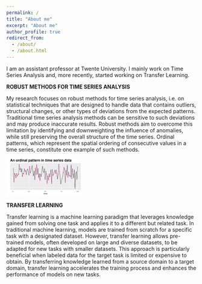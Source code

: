```yaml
---
permalink: /
title: "About me"
excerpt: "About me"
author_profile: true
redirect_from: 
  - /about/
  - /about.html
---
```


I am an assistant professor at Twente University. I mainly work on Time Series Analysis and, more recently,  started working on Transfer Learning.

<!--- Add more cv--->

__ROBUST METHODS FOR TIME SERIES ANALYSIS__

<!--- From the daily values of stock indices to the minutely recorded number of your heart beats: time series, i.e. timely-ordered sequences of correlated observations, appear everywhere. Their analysis becomes increasingly important due to the massive production of data through, e.g. the internet of things or the digitalization of healthcare.--->

My research focuses on robust methods for time series analysis, i.e. on statistical techniques that are designed to handle data that contains outliers, structural changes, or other types of deviations from the expected patterns. Traditional time series analysis methods can be sensitive to such deviations and may produce inaccurate results. Robust methods aim to overcome this limitation by identifying and downweighting the influence of anomalies, while still preserving the overall structure of the time series. Ordinal patterns, which represent the spatial ordering of consecutive values in a time series, constitute one example of such methods.

<img src="op_in_ts.pdf" alt="Ordinal pattern" style="height: 100px; width:200px;"/>


__TRANSFER LEARNING__

Transfer learning is a machine learning paradigm that leverages knowledge gained from solving one task and applies it to a different but related task. In traditional machine learning, models are trained from scratch for a specific task with a designated dataset. However, transfer learning allows pre-trained models, often developed on large and diverse datasets, to be adapted for new tasks with smaller datasets. This approach is particularly beneficial when labeled data for the target task is limited or expensive to obtain. By transferring knowledge learned from a source domain to a target domain, transfer learning accelerates the training process and enhances the performance of models on new tasks. 

<!---  Imagine that $x\in\mathcal{X}$ represents symptoms of a disease and that the label
 $y\in \mathcal{Y}$ indicates whether a person has been infected with the disease.
 Moreover, assume that the distributions $P$ and $Q$ defined on $\mathcal{X}\times \mathcal{Y}$ correspond to the joint distribution of symptoms and infections in different hospitals, e.g. in different locations, that adopt distinct prevention and control measures so that the disease prevalence differs, i.e. $p(y) \neq q(y)$.
  At the same time, 
it is reasonable to assume  that the symptoms of the disease and the mechanism that symptoms caused by diseases are the same in both places, 
i.e. $p(x|y) = q(x|y)$. 
To make a diagnostic model based on data from one of the hospitals work in the  other hospital it becomes therefore crucial to study label shift adaptation.--->
